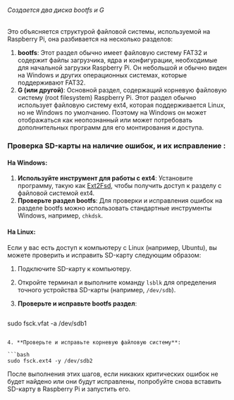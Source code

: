 ###### Создается два диска bootfs и G

Это объясняется структурой файловой системы, используемой на Raspberry Pi, она разбивается на несколько разделов:

1. **bootfs**: Этот раздел обычно имеет файловую систему FAT32 и содержит файлы загрузчика, ядра и конфигурации, необходимые для начальной загрузки Raspberry Pi. Он небольшой и обычно виден на Windows и других операционных системах, которые поддерживают FAT32.
2. **G (или другой)**: Основной раздел, содержащий корневую файловую систему (root filesystem) Raspberry Pi. Этот раздел обычно использует файловую систему ext4, которая поддерживается Linux, но не Windows по умолчанию. Поэтому на Windows он может отображаться как неопознанный или может потребовать дополнительных программ для его монтирования и доступа.

### Проверка SD-карты на наличие ошибок, и их исправление :

#### На Windows:

1. **Используйте инструмент для работы с ext4**: Установите программу, такую как [Ext2Fsd](http://www.ext2fsd.com/), чтобы получить доступ к разделу с файловой системой ext4.
2. **Проверьте раздел bootfs**: Для проверки и исправления ошибок на разделе bootfs можно использовать стандартные инструменты Windows, например, `chkdsk`.

#### На Linux:

Если у вас есть доступ к компьютеру с Linux (например, Ubuntu), вы можете проверить и исправить SD-карту следующим образом:

1. Подключите SD-карту к компьютеру.
2. Откройте терминал и выполните команду `lsblk` для определения точного устройства SD-карты (например, `/dev/sdb`).
3. **Проверьте и исправьте bootfs раздел**:

    ```bash
sudo fsck.vfat -a /dev/sdb1
```

4. **Проверьте и исправьте корневую файловую систему**:
  
```bash
sudo fsck.ext4 -y /dev/sdb2
```

После выполнения этих шагов, если никаких критических ошибок не будет найдено или они будут исправлены, попробуйте снова вставить SD-карту в Raspberry Pi и запустить его.